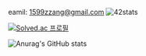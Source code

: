 eamil: 1599zzang@gmail.com
![42stats](https://badge.mediaplus.ma/darkblue/donghakl?1337Badge=off&UM6P=off)

[![Solved.ac 프로필](http://mazassumnida.wtf/api/v2/generate_badge?boj=donghakl)](https://solved.ac/donghakl)

![Anurag's GitHub stats](https://github-readme-stats.vercel.app/api?username=stsr1284&show_icons=true&theme=radical)
